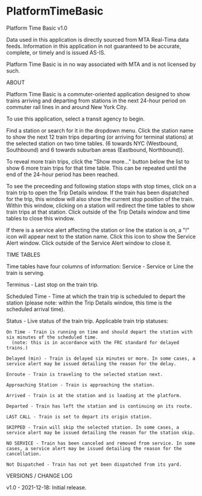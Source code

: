 # PlatformTimeBasic
Platform Time Basic v1.0

Data used in this application is directly sourced from MTA Real-Tima data feeds. Information in this application in not guaranteed to be accurate, complete, or timely and is issued AS-IS.

Platform Time Basic is in no way associated with MTA and is not licensed by such.

ABOUT

Platform Time Basic is a commuter-oriented application designed to show trains arriving and departing from stations in the next 24-hour period on commuter rail lines in and around New York City.

To use this application, select a transit agency to begin.

Find a station or search for it in the dropdown menu. Click the station name to show the next 12 train trips departing (or arriving for terminal stations) at the selected station on two time tables. (6 towards NYC (Westbound, Southbound) and 6 towards suburban areas (Eastbound, Northbound)).

To reveal more train trips, click the "Show more..." button below the list to show 6 more train trips for that time table. This can be repeated until the end of the 24-hour period has been reached.

To see the preceeding and following station stops with stop times, click on a train trip to open the Trip Details window. If the train has been dispatched for the trip, this window will also show the current stop position of the train. Within this window, clicking on a station will redirect the time tables to show train trips at that station. Click outside of the Trip Details window and time tables to close this window.

If there is a service alert affecting the station or line the station is on, a "!" icon will appear next to the station name. Click this icon to show the Service Alert window. Click outside of the Service Alert window to close it.

TIME TABLES

Time tables have four columns of information:
  Service - Service or Line the train is serving.
  
  Terminus - Last stop on the train trip.
  
  Scheduled Time - Time at which the train trip is scheduled to depart the station (please note: within the Trip Details window, this time is the scheduled arrival time).
  
  Status - Live status of the train trip. Applicable train trip statuses:
  
    On Time - Train is running on time and should depart the station with six minutes of the scheduled time. 
      (note: this is in accordance with the FRC standard for delayed trains.)
    
    Delayed (min) - Train is delayed six minutes or more. In some cases, a service alert may be issued detailing the reason for the delay.
    
    Enroute - Train is traveling to the selected station next.
    
    Approaching Station - Train is approaching the station.
    
    Arrived - Train is at the station and is loading at the platform.
    
    Departed - Train has left the station and is continuing on its route.
    
    LAST CALL - Train is set to depart its origin station.
    
    SKIPPED - Train will skip the selected station. In some cases, a service alert may be issued detailing the reason for the station skip.
    
    NO SERVICE - Train has been canceled and removed from service. In some cases, a service alert may be issued detailing the reason for the cancellation.
    
    Not Dispatched - Train has not yet been dispatched from its yard.
    
VERSIONS / CHANGE LOG

v1.0 - 2021-12-18: Initial release.
